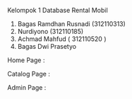 Kelompok 1 Database Rental Mobil

1. Bagas Ramdhan Rusnadi (312110313)
2. Nurdiyono (312110185)
3. Achmad Mahfud ( 312110520 )
4. Bagas Dwi Prasetyo



Home Page : 

Catalog Page : 

Admin Page :
